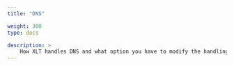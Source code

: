 ```yaml
---
title: "DNS"

weight: 300
type: docs

description: >
    How XLT handles DNS and what option you have to modify the handling as well as capture data.
---
```


